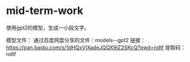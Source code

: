# mid-term-work

使用gpt2的模型，生成一小段文字。

模型文件：
通过百度网盘分享的文件：models--gpt2
链接：https://pan.baidu.com/s/1dHQxVjXadeJQQX9iZ2SKcQ?pwd=ndtf 
提取码：ndtf
